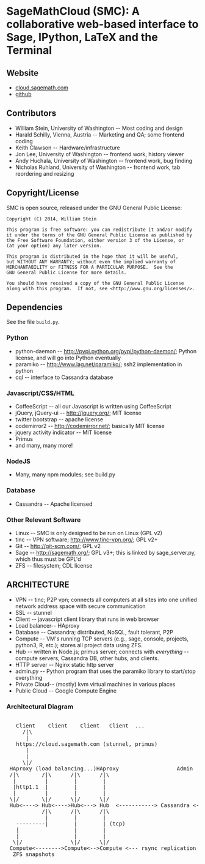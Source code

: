 # SageMathCloud (SMC): A collaborative web-based interface to Sage, IPython, LaTeX and the Terminal

## Website

   * [cloud.sagemath.com](https://cloud.sagemath.com)
   * [github](https://github.com/sagemath/cloud)

## Contributors

   * William Stein, University of Washington -- Most coding and design
   * Harald Schilly, Vienna, Austria -- Marketing and QA; some frontend coding
   * Keith Clawson -- Hardware/infrastructure
   * Jon Lee, University of Washington -- frontend work, history viewer
   * Andy Huchala, University of Washington -- frontend work, bug finding
   * Nicholas Ruhland, University of Washington -- frontend work, tab reordering and resizing

## Copyright/License

SMC is open source, released under the GNU General Public License:

    Copyright (C) 2014, William Stein

    This program is free software: you can redistribute it and/or modify
    it under the terms of the GNU General Public License as published by
    the Free Software Foundation, either version 3 of the License, or
    (at your option) any later version.

    This program is distributed in the hope that it will be useful,
    but WITHOUT ANY WARRANTY; without even the implied warranty of
    MERCHANTABILITY or FITNESS FOR A PARTICULAR PURPOSE.  See the
    GNU General Public License for more details.

    You should have received a copy of the GNU General Public License
    along with this program.  If not, see <http://www.gnu.org/licenses/>.


## Dependencies

See the file `build.py`.

### Python

   * python-daemon -- http://pypi.python.org/pypi/python-daemon/; Python license, and will go into Python eventually
   * paramiko -- http://www.lag.net/paramiko/; ssh2 implementation in python
   * cql -- interface to Cassandra database

### Javascript/CSS/HTML

   * CoffeeScript -- all our Javascript is written using CoffeeScript
   * jQuery, jQuery-ui -- http://jquery.org/; MIT license
   * twitter bootstrap -- apache license
   * codemirror2 -- http://codemirror.net/; basically MIT license
   * jquery activity indicator -- MIT license
   * Primus
   * and many, many more!

### NodeJS

   * Many, many npm modules; see build.py

### Database

   * Cassandra -- Apache licensed

### Other Relevant Software

   * Linux -- SMC is only designed to be run on Linux (GPL v2)
   * tinc  -- VPN software; http://www.tinc-vpn.org/; GPL v2+
   * Git   -- http://git-scm.com/; GPL v2
   * Sage  -- http://sagemath.org/; GPL v3+; this is linked by sage_server.py, which thus must be GPL'd
   * ZFS   -- filesystem; CDL license

## ARCHITECTURE

  * VPN          -- tinc; P2P vpn; connects all computers at all sites into one unified network address space with secure communication
  * SSL          -- stunnel
  * Client       -- javascript client library that runs in web browser
  * Load balancer-- HAproxy
  * Database     -- Cassandra; distributed, NoSQL, fault tolerant, P2P
  * Compute      -- VM's running TCP servers (e.g., sage, console, projects, python3, R, etc.); stores all project data using ZFS.
  * Hub          -- written in Node.js; primus server; connects with *everything* -- compute servers, Cassandra DB, other hubs, and clients.
  * HTTP server  -- Nginx static http server
  * admin.py     -- Python program that uses the paramiko library to start/stop everything
  * Private Cloud-- (mostly) kvm virtual machines in various places
  * Public Cloud -- Google Compute Engine

### Architectural Diagram
<pre>

   Client    Client    Client   Client  ...
     /|\
      |
   https://cloud.sagemath.com (stunnel, primus)
      |
      |
     \|/
 HAproxy (load balancing...)HAproxy                  Admin     (monitor and control system)
 /|\       /|\      /|\      /|\
  |         |        |        |
  |http1.1  |        |        |
  |         |        |        |
 \|/       \|/      \|/      \|/
 Hub<----> Hub<---->Hub<---> Hub  <-----------> Cassandra <--> Cassandra  <--> Cassandra ...
           /|\      /|\      /|\
            |        |        |
   ---------|        |        | (tcp)
   |                 |        |
   |                 |        |
  \|/               \|/      \|/
 Compute<-------->Compute<-->Compute <--- rsync replication  --->  Compute ...
  ZFS snapshots

</pre>





